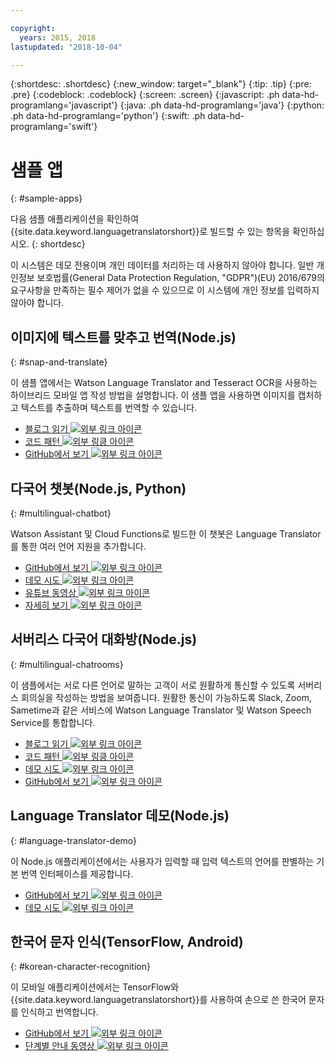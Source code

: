 ```yaml
---

copyright:
  years: 2015, 2018
lastupdated: "2018-10-04"

---
```


{:shortdesc: .shortdesc}
{:new_window: target="_blank"}
{:tip: .tip}
{:pre: .pre}
{:codeblock: .codeblock}
{:screen: .screen}
{:javascript: .ph data-hd-programlang='javascript'}
{:java: .ph data-hd-programlang='java'}
{:python: .ph data-hd-programlang='python'}
{:swift: .ph data-hd-programlang='swift'}

# 샘플 앱
{: #sample-apps}

다음 샘플 애플리케이션을 확인하여 {{site.data.keyword.languagetranslatorshort}}로 빌드할 수 있는 항목을 확인하십시오.
{: shortdesc}

이 시스템은 데모 전용이며 개인 데이터를 처리하는 데 사용하지 않아야 합니다. 일반 개인정보 보호법률(General Data Protection Regulation, "GDPR")(EU) 2016/679의 요구사항을 만족하는 필수 제어가 없을 수 있으므로 이 시스템에 개인 정보를 입력하지 않아야 합니다.

## 이미지에 텍스트를 맞추고 번역(Node.js)
{: #snap-and-translate}

이 샘플 앱에서는 Watson Language Translator and Tesseract OCR을 사용하는 하이브리드 모바일 앱 작성 방법을 설명합니다. 이 샘플 앱을 사용하면 이미지를 캡처하고 텍스트를 추출하며 텍스트를 번역할 수 있습니다. 

- [블로그 읽기 ![외부 링크 아이콘](../../icons/launch-glyph.svg "외부 링크 아이콘")](https://developer.ibm.com/announcements/snap-translate-using-tesseract-ocr-watson-language-translator/)
- [코드 패턴 ![외부 링킁 아이콘](../../icons/launch-glyph.svg "외부 링크 아이콘")](https://developer.ibm.com/patterns/snap-translate-using-tesseract-ocr-watson-language-translator/)
- [GitHub에서 보기 ![외부 링크 아이콘](../../icons/launch-glyph.svg "외부 링크 아이콘")](https://github.com/IBM/snap-and-translate)

## 다국어 챗봇(Node.js, Python)
{: #multilingual-chatbot}

Watson Assistant 및 Cloud Functions로 빌드한 이 챗봇은 Language Translator를 통한 여러 언어 지원을 추가합니다.

- [GitHub에서 보기 ![외부 링크 아이콘](../../icons/launch-glyph.svg "외부 링크 아이콘")](https://github.com/with-watson/multilingual-chatbot)
- [데모 시도 ![외부 링크 아이콘](../../icons/launch-glyph.svg "외부 링크 아이콘")](https://multilingual-chatbot-demo.mybluemix.net/)
- [유튜브 동영상 ![외부 링크 아이콘](../../icons/launch-glyph.svg "외부 링크 아이콘")](https://www.youtube.com/watch?v=d7DXydORTME)
- [자세히 보기 ![외부 링크 아이콘](../../icons/launch-glyph.svg "외부 링크 아이콘")](https://medium.com/ibm-watson/build-multilingual-chatbots-with-watson-language-translator-watson-assistant-8c38247e8af1)

## 서버리스 다국어 대화방(Node.js)
{: #multilingual-chatrooms}

이 샘플에서는 서로 다른 언어로 말하는 고객이 서로 원활하게 통신할 수 있도록 서버리스 회의실을 작성하는 방법을 보여줍니다. 원활한 통신이 가능하도록 Slack, Zoom, Sametime과 같은 서비스에 Watson Language Translator 및 Watson Speech Service를 통합합니다.

- [블로그 읽기 ![외부 링크 아이콘](../../icons/launch-glyph.svg "외부 링크 아이콘")](https://medium.com/kkbankol-events/the-motivation-behind-this-particular-project-comes-from-playing-one-of-my-favorite-android-games-76c92b27c8e8)
- [코드 패턴 ![외부 링킁 아이콘](../../icons/launch-glyph.svg "외부 링크 아이콘")](https://developer.ibm.com/patterns/deploy-serverless-multilingual-conference-room/)
- [데모 시도 ![외부 링크 아이콘](../../icons/launch-glyph.svg "외부 링크 아이콘")](https://translation-mqtt.mybluemix.net/)
- [GitHub에서 보기 ![외부 링크 아이콘](../../icons/launch-glyph.svg "외부 링크 아이콘")](https://github.com/IBM/serverless-language-translation)

## Language Translator 데모(Node.js)
{: #language-translator-demo}

이 Node.js 애플리케이션에서는 사용자가 입력할 때 입력 텍스트의 언어를 판별하는 기본 번역 인터페이스를 제공합니다.

- [GitHub에서 보기 ![외부 링크 아이콘](../../icons/launch-glyph.svg "외부 링크 아이콘")](https://github.com/watson-developer-cloud/language-translator-nodejs)
- [데모 시도 ![외부 링크 아이콘](../../icons/launch-glyph.svg "외부 링크 아이콘")](https://language-translator-demo.ng.bluemix.net/)


## 한국어 문자 인식(TensorFlow, Android)
{: #korean-character-recognition}

이 모바일 애플리케이션에서는 TensorFlow와 {{site.data.keyword.languagetranslatorshort}}를 사용하여 손으로 쓴 한국어 문자를 인식하고 번역합니다.

- [GitHub에서 보기 ![외부 링크 아이콘](../../icons/launch-glyph.svg "외부 링크 아이콘")](https://github.com/IBM/tensorflow-hangul-recognition)
- [단계별 안내 동영상 ![외부 링크 아이콘](../../icons/launch-glyph.svg "외부 링크 아이콘")](https://www.youtube.com/watch?v=Ynusw4RcyRY)
